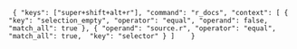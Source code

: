 

` { "keys": ["super+shift+alt+r"], "command": "r_docs", "context":
      [
        { "key": "selection_empty", "operator": "equal", "operand": false, "match_all": true },
        {
        "operand": "source.r",
        "operator": "equal", 
        "match_all": true, 
        "key": "selector"
         }
      ]   
    }`